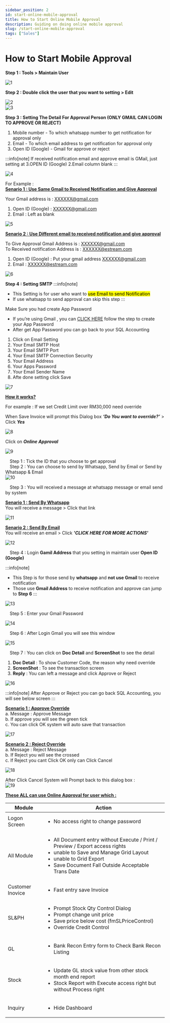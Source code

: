 ```yaml
---
sidebar_position: 2
id: start-online-mobile-approval
title: How to Start Online Mobile Approval
description: Guiding on doing online mobile approval
slug: /start-online-mobile-approval
tags: ["Sales"]
---
```


# How to Start Mobile Approval

**Step 1 : Tools > Maintain User**

![1](/img/sales/start-online-mobile-approval/1.png)

**Step 2 : Double click the user that you want to setting > Edit**

![2](/img/sales/start-online-mobile-approval/2.png)  
![3](/img/sales/start-online-mobile-approval/3.png)

**Step 3 : Setting The Detail For Approval Person (ONLY GMAIL CAN LOGIN TO APPROVE OR REJECT)**

1. Mobile number - To which whatsapp number to get notification for approval only
2.  Email - To which email address to get notification for approval only
3. Open ID (Google) - Gmail for approve or reject

:::info[note]
 If received notification email and approve email is GMail, just setting at
3.OPEN ID (Google) 2.Email
column blank
:::

![4](/img/sales/start-online-mobile-approval/4.png)

For Example :  
**<ins>Senario 1 : Use Same Gmail to Received Notification and Give Approval</ins>**

Your Gmail address is : XXXXXX@gmail.com 

1. Open ID (Google) : XXXXXX@gmail.com  
2. Email : Left as blank

![5](/img/sales/start-online-mobile-approval/5.png)

**<ins>Senario 2 : Use Different email to received notification and give approval</ins>**

To Give Approval Gmail Address is : XXXXXX@gmail.com  
To Received notification Address is : XXXXXX@estream.com

1. Open ID (Google) : Put your gmail address XXXXXX@gmail.com
2. Email : XXXXXX@estream.com

![6](/img/sales/start-online-mobile-approval/6.png)

**Step 4 : Setting SMTP**
:::info[note]
- This Setting is for user who want to <mark>use Email to send Notification</mark>
- If use whatsapp to send approval can skip this step
:::

Make Sure you had create App Password
- If you’re using Gmail , you can <a href="https://support.google.com/accounts/answer/185833?hl=en" target="_blank">CLICK HERE</a> follow the step to create your App Password
- After get App Password you can go back to your SQL Accounting

1. Click on Email Setting
2. Your Email SMTP Host
3. Your Email SMTP Port
4. Your Email SMTP Connection Security
5. Your Email Address
6. Your Apps Password
7. Your Email Sender Name
8. Afte done setting click Save

![7](/img/sales/start-online-mobile-approval/7.png)

**<ins>How it works?</ins>**

For example : If we set Credit Limit over RM30,000 need override

When Save Invoice will prompt this Dialog box ***‘Do You want to override?’*** > Click ***Yes***

![8](/img/sales/start-online-mobile-approval/8.png)

Click on ***Online Approval***

![9](/img/sales/start-online-mobile-approval/9.png)

&emsp;Step 1 : Tick the ID that you choose to get approval  
&emsp;Step 2 : You can choose to send by Whatsapp, Send by Email or Send by Whatsapp & Email  
![10](/img/sales/start-online-mobile-approval/10.png)  

&emsp;Step 3 : You will received a message at whatsapp message or email send by system

**<ins>Senario 1 : Send By Whatsapp</ins>**  
You will receive a message > Click that link

![11](/img/sales/start-online-mobile-approval/11.png) 

**<ins>Senario 2 : Send By Email</ins>**  
You will receive an email > Click ***'CLICK HERE FOR MORE ACTIONS'***

![12](/img/sales/start-online-mobile-approval/12.png) 

&emsp;Step 4 : Login **Gamil Address** that you setting in maintain user **Open ID (Google)**

:::info[note]
- This Step is for those send by **whatsapp** and **not use Gmail** to receive notification
- Those use **Gmail Address** to receive notification and approve can jump to **Step 6**
:::

![13](/img/sales/start-online-mobile-approval/13.png) 

&emsp;Step 5 : Enter your Gmail Password

![14](/img/sales/start-online-mobile-approval/14.png) 

&emsp;Step 6 : After Login Gmail you will see this window

![15](/img/sales/start-online-mobile-approval/15.png) 

&emsp;Step 7 : You can click on **Doc Detail** and **ScreenShot** to see the detail

1. **Doc Detail** : To show Customer Code, the reason why need override
2. **ScreenShot** : To see the transaction screen
3. **Reply** : You can left a message and click Approve or Reject

![16](/img/sales/start-online-mobile-approval/16.png) 

:::info[note]
After Approve or Reject you can go back SQL Accounting, you will see below screen
:::

**<ins>Scenario 1 : Approve Override</ins>**  
a. Message : Approve Message  
b. If approve you will see the green tick  
c. You can click OK system will auto save that transaction

![17](/img/sales/start-online-mobile-approval/17.png) 

**<ins>Scenario 2 : Reject Override</ins>**  
a. Message : Reject Message  
b. If Reject you will see the crossed  
c. If Reject you cant Click OK only can Click Cancel

![18](/img/sales/start-online-mobile-approval/18.png) 

After Click Cancel System will Prompt back to this dialog box :  
![19](/img/sales/start-online-mobile-approval/19.png) 

**<ins>These ALL can use Online Approval for user which :</ins>** 

|Module|Action|
|------|------|
|Logon Screen|<ul><li>No access right to change password</li></ul>|
|All Module|<ul><li>All Document entry without Execute / Print / Preview / Export access rights</li><li>unable to Save and Manage Grid Layout</li><li>unable to Grid Export</li><li>Save Document Fall Outside Acceptable Trans Date</li></ul>|
|Customer Inovice|<ul><li>Fast entry save Invoice</li></ul>|
|SL&PH|<ul><li>Prompt Stock Qty Control Dialog</li><li>Prompt change unit price</li><li>Save price below cost (fmSLPriceControl)</li><li>Override Credit Control</li></ul>|
|GL|<ul><li>Bank Recon Entry form to Check Bank Recon Listing</li></ul>|
|Stock|<ul><li>Update GL stock value from other stock month end report</li><li>Stock Report with Execute access right but without Process right</li></ul>|
|Inquiry|<ul><li>Hide Dashboard</li></ul>|
